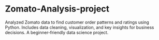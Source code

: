 # Zomato-Analysis-project
Analyzed Zomato data to find customer order patterns and ratings using Python. Includes data cleaning, visualization, and key insights for business decisions. A beginner-friendly data science project.
